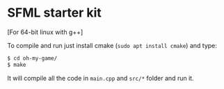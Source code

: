 # SFML starter kit

[For 64-bit linux with g++]

To compile and run just install cmake (`sudo apt install cmake`) and type:

```sh
$ cd oh-my-game/
$ make
```

It will compile all the code in `main.cpp` and `src/*` folder and run it.
